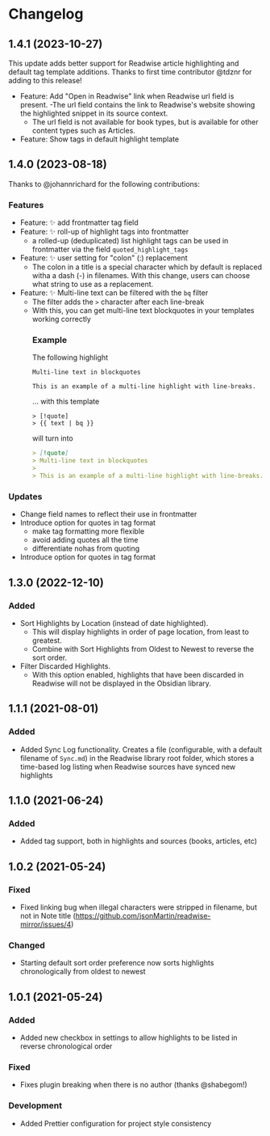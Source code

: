 # Changelog
## 1.4.1 (2023-10-27)
This update adds better support for Readwise article highlighting and default tag template additions. Thanks to first time contributor @tdznr for adding to this release!

- Feature: Add "Open in Readwise" link when Readwise url field is present.
  -The url field contains the link to Readwise's website showing the highlighted snippet in its source context.
  - The url field is not available for book types, but is available for other content types such as Articles.
- Feature: Show tags in default highlight template

## 1.4.0 (2023-08-18)
Thanks to @johannrichard for the following contributions:

### Features
- Feature: ✨ add frontmatter tag field
- Feature: ✨ roll-up of highlight tags into frontmatter
  - a rolled-up (deduplicated) list highlight tags can be used in frontmatter via the field `quoted_highlight_tags`
- Feature: ✨ user setting for "colon" (:) replacement
  - The colon in a title is a special character which by default is replaced witha a dash (-) in filenames. With this change, users can choose what string to use as a replacement.
- Feature: ✨ Multi-line text can be filtered with the `bq` filter
  - The filter adds the `>` character after each line-break
  - With this, you can get multi-line text blockquotes in your templates working correctly
    ### Example
    The following highlight
    ```
    Multi-line text in blockquotes

    This is an example of a multi-line highlight with line-breaks.
    ```
    ... with this template
    ```markdown+nunjucks
    > [!quote]
    > {{ text | bq }}
    ```
    will turn into
    ```markdown
    > [!quote]
    > Multi-line text in blockquotes
    >
    > This is an example of a multi-line highlight with line-breaks.
    ```
### Updates
- Change field names to reflect their use in frontmatter
- Introduce option for quotes in tag format
  - make tag formatting more flexible
  - avoid adding quotes all the time
  - differentiate nohas from quoting
- Introduce option for quotes in tag format

## 1.3.0 (2022-12-10)
### Added
- Sort Highlights by Location (instead of date highlighted).
  - This will display highlights in order of page location, from least to greatest.
  - Combine with Sort Highlights from Oldest to Newest to reverse the sort order.
- Filter Discarded Highlights.
  - With this option enabled, highlights that have been discarded in Readwise will not be displayed in the Obsidian library.

## 1.1.1 (2021-08-01)
### Added
- Added Sync Log functionality. Creates a file (configurable, with a default filename of `Sync.md`) in the Readwise library root folder, which stores a time-based log listing when Readwise sources have synced new highlights

## 1.1.0 (2021-06-24)
### Added
- Added tag support, both in highlights and sources (books, articles, etc)

## 1.0.2 (2021-05-24)
### Fixed
- Fixed linking bug when illegal characters were stripped in filename, but not in Note title (https://github.com/jsonMartin/readwise-mirror/issues/4)
### Changed
- Starting default sort order preference now sorts highlights chronologically from oldest to newest

## 1.0.1 (2021-05-24)
### Added
- Added new checkbox in settings to allow highlights to be listed in reverse chronological order

### Fixed
- Fixes plugin breaking when there is no author (thanks @shabegom!)

### Development
- Added Prettier configuration for project style consistency
